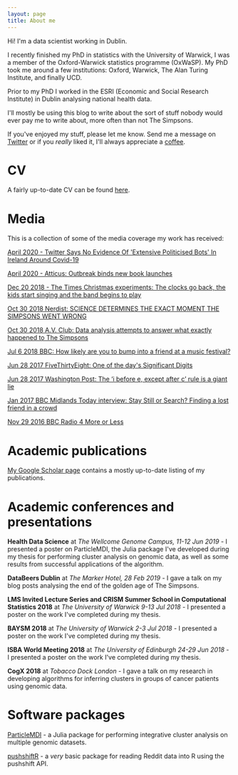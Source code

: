 ```yaml
---
layout: page
title: About me
---
```



Hi! I'm a data scientist working in Dublin.

I recently finished my PhD in statistics with the University of Warwick, I was a member of the
Oxford-Warwick statistics programme (OxWaSP). My PhD took me around a few institutions:
Oxford, Warwick, The Alan Turing Institute, and finally UCD.

Prior to my PhD I worked in the ESRI (Economic and Social Research Institute) in
Dublin analysing national health data.

I'll mostly be using this blog to write about the sort of stuff nobody would ever
pay me to write about, more often than not The Simpsons.

If you've enjoyed my stuff, please let me know. Send me a message on [Twitter](http://twitter.com/nathcun)
or if you _really_ liked it, I'll always appreciate a [coffee](http://buymeacoff.ee/r9U1Nsfve).

# CV

A fairly up-to-date CV can be found [here](https://raw.githubusercontent.com/nathancunn/nathancunn.github.io/master/_source/CV/nathan_cunningham_cv.pdf).

# Media
This is a collection of some of the media coverage my work has received:

[April 2020 - Twitter Says No Evidence Of 'Extensive Politicised Bots' In Ireland Around Covid-19](https://www.balls.ie/the-rewind-news/twitter-says-no-evidence-extensive-politicised-bots-ireland-around-covid-19-429702)

[April 2020 - Atticus: Outbreak binds new book launches](https://www.thetimes.co.uk/article/atticus-outbreak-binds-new-book-launches-3v8hvrfwz)

[Dec 20 2018 - The Times Christmas experiments: The clocks go back, the kids start singing and the band begins to play](https://www.thetimes.co.uk/article/the-times-christmas-experiments-the-clocks-go-back-the-kids-start-singing-and-the-band-begins-to-play-w96zkwxsb)

[Oct 30 2018 Nerdist: SCIENCE DETERMINES THE EXACT MOMENT THE SIMPSONS WENT WRONG](https://nerdist.com/when-did-the-simpsons-get-bad-according-to-science/?utm_campaign=coschedule&utm_source=twitter&utm_medium=nerdist&utm_content=Science%20Determines%20the%20Exact%20Moment%20THE%20SIMPSONS%20Went%20Wrong)

[Oct 30 2018 A.V. Club: Data analysis attempts to answer what exactly happened to The Simpsons](https://news.avclub.com/data-analysis-attempts-to-answer-what-exactly-happened-1829969920?utm_campaign=SF&utm_medium=SocialMarketing&utm_content=Main&utm_source=Twitter)

[Jul 6 2018 BBC: How likely are you to bump into a friend at a music festival?](https://www.bbc.com/news/uk-44547630)

[Jun 28 2017 FiveThirtyEight: One of the day's Significant Digits](https://fivethirtyeight.com/features/significant-digits-for-wednesday-june-28-2017/)

[Jun 28 2017 Washington Post: The ‘i before e, except after c’ rule is a giant lie](https://www.washingtonpost.com/news/wonk/wp/2017/06/28/the-i-before-e-except-after-c-rule-is-a-giant-lie/?utm_term=.08b7995a59d2)

[Jan 2017 BBC Midlands Today interview: Stay Still or Search? Finding a lost friend in a crowd](https://www.bbc.com/news/uk-england-coventry-warwickshire-38406905)

[Nov 29 2016 BBC Radio 4 More or Less](https://www.bbc.co.uk/programmes/b08343jx)

# Academic publications
[My Google Scholar page](https://scholar.google.com/citations?user=9-nPacsAAAAJ&hl=en) contains a mostly up-to-date listing of my publications.

# Academic conferences and presentations
**Health Data Science** at _The Wellcome Genome Campus, 11-12 Jun 2019_ - I presented a poster on ParticleMDI, the Julia package I've developed during my thesis for performing cluster analysis on genomic data, as well as some results from successful applications of the algorithm.

**DataBeers Dublin** at _The Marker Hotel, 28 Feb 2019_ - I gave a talk on my blog posts analysing the end of the golden age of The Simpsons.

**LMS Invited Lecture Series and CRISM Summer School in Computational Statistics 2018** at _The University of Warwick 9-13 Jul 2018_ - I presented a poster on the work I've completed during my thesis.

**BAYSM 2018** at _The University of Warwick 2-3 Jul 2018_ - I presented a poster on the work I've completed during my thesis.

**ISBA World Meeting 2018** at _The University of Edinburgh 24-29 Jun 2018_ -  I presented a poster on the work I've completed during my thesis.

**CogX 2018** at _Tobacco Dock London_ - I gave a talk on my research in developing algorithms for inferring clusters in groups of cancer patients using genomic data.


# Software packages
[ParticleMDI](https://github.com/nathancunn/particleMDI.jl) - a Julia package for performing integrative cluster analysis on multiple genomic datasets.

[pushshiftR](https://github.com/nathancunn/pushshiftR) - a _very_ basic package for reading Reddit data into R using the pushshift API.
